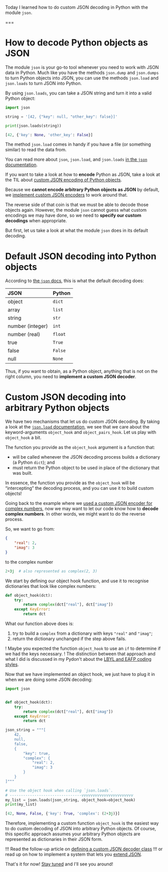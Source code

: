 Today I learned how to do custom JSON decoding in Python with the module `json`.

===

# How to decode Python objects as JSON

The module `json` is your go-to tool whenever you need to work with JSON data in Python.
Much like you have the methods `json.dump` and `json.dumps` to turn Python objects into JSON,
you can use the methods `json.load` and `json.loads` to turn JSON into Python.

By using `json.loads`,
you can take a JSON string and turn it into a valid Python object:

```py
import json

string = '[42, {"key": null, "other_key": false}]'

print(json.loads(string))
```
```py
[42, {'key': None, 'other_key': False}]
```

The method `json.load` comes in handy if you have a file (or something similar) to read the data from.

You can read more about `json`, `json.load`, and `json.loads` [in the `json` documentation][json].

If you want to take a look at how to **encode** Python as JSON,
take a look at the TIL about [custom JSON encoding of Python objects][til-json-encode].

Because we **cannot encode arbitrary Python objects as JSON** by default,
we [implement custom JSON encoders][til-json-encode] to work around that.

The reverse side of that coin is that we must be able to decode those objects again.
However, the module `json` cannot guess what custom encodings we may have done,
so we need to **specify our custom decodings** when appropriate.

But first, let us take a look at what the module `json` does in its default decoding.


# Default JSON decoding into Python objects

According to [the `json` docs][json],
this is what the default decoding does:

| JSON | Python |
| :- | :- |
| object | `dict` |
| array | `list` |
| string | `str` |
| number (integer) | `int` |
| number (real) | `float` |
| true | `True` |
| false | `False` |
| null | `None` |

Thus, if you want to obtain, as a Python object,
anything that is not on the right column,
you need to **implement a custom JSON decoder**.


# Custom JSON decoding into arbitrary Python objects

We have two mechanisms that let us do custom JSON decoding.
By taking a look at the [`json.load` documentation][json-load],
we see that we care about the keyword-arguments `object_hook` and `object_pairs_hook`.
Let us play with `object_hook` a bit.

The function you provide as the `object_hook` argument is a function that:
 - will be called whenever the JSON decoding process builds a dictionary (a Python `dict`); and
 - must return the Python object to be used in place of the dictionary that was built.

In essence, the function you provide as the `object_hook` will be “intercepting” the decoding process,
and you can use it to build custom objects!

Going back to the example where we [used a custom JSON encoder for complex numbers][til-json-encode-example],
now we may want to let our code know how to **decode complex numbers**.
In other words, we might want to do the reverse process.

So, we want to go from:

```json
{
    "real": 2,
    "imag": 3
}
```

to the complex number

```py
2+3j  # also represented as complex(2, 3)
```

We start by defining our object hook function,
and use it to recognise dictionaries that look like complex numbers:

```py
def object_hook(dct):
    try:
        return complex(dct["real"], dct["imag"])
    except KeyError:
        return dct
```

What our function above does is:

 1. try to build a `complex` from a dictionary with keys `"real"` and `"imag"`;
 2. return the dictionary unchanged if the step above fails.

! Maybe you expected the function `object_hook` to use an `if` to determine if we had the keys necessary.
! The distinction between that approach and what I did is discussed in my Pydon't about the [LBYL and EAFP coding styles][pydont-lbyl-eafp].

Now that we have implemented an object hook,
we just have to plug it in when we are doing some JSON decoding:

```py
import json


def object_hook(dct):
    try:
        return complex(dct["real"], dct["imag"])
    except KeyError:
        return dct

json_string = """[
    42,
    null,
    false,
    {
        "key": true,
        "complex": {
            "real": 2,
            "imag": 3
        }
    }
]"""

# Use the object hook when calling `json.loads`.
# --------------------------------vvvvvvvvvvvvvvvvvvvvvvv
my_list = json.loads(json_string, object_hook=object_hook)
print(my_list)
```
```py
[42, None, False, {'key': True, 'complex': (2+3j)}]
```

Therefore,
implementing a custom function `object_hook` is the easiest way to do custom decoding of JSON into arbitrary Python objects.
Of course, this specific approach assumes your arbitrary Python objects are represented as dictionaries in their JSON form.

!!! Read the follow-up article on [defining a custom JSON decoder class][til-json-decoder]
!!! or read up on how to implement a system that lets you [extend JSON][extend-json].


[til-json-encode]: /blog/til/custom-json-encoder
[til-json-encode-example]: /blog/til/custom-json-encoder#custom-json-encoding-of-python-objects
[pydont-lbyl-eafp]: /blog/pydonts/eafp-and-lbyl-coding-styles
[extend-json]: /blog/custom-json-encoder-and-decoder
[til-json-decoder]: /blog/til/custom-json-decoder-part-2
[json]: https://docs.python.org/3/library/json.html
[json-load]: https://docs.python.org/3/library/json.html#json.load

That's it for now! [Stay tuned][subscribe] and I'll see you around!

[subscribe]: /subscribe
